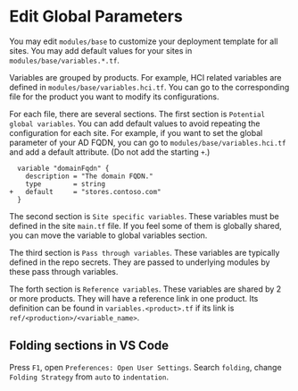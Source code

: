 # Edit Global Parameters
  
You may edit `modules/base` to customize your deployment template for all sites. You may add default values for your sites in `modules/base/variables.*.tf`.

Variables are grouped by products. For example, HCI related variables are defined in `modules/base/variables.hci.tf`. You can go to the corresponding file for the product you want to modify its configurations.

For each file, there are several sections. The first section is `Potential global variables`. You can add default values to avoid repeating the configuration for each site. For example, if you want to set the global parameter of your AD FQDN, you can go to `modules/base/variables.hci.tf` and add a default attribute. (Do not add the starting `+`.)
```hcl
  variable "domainFqdn" {
    description = "The domain FQDN."
    type        = string
+   default     = "stores.contoso.com"
  }
```

The second section is `Site specific variables`. These variables must be defined in the site `main.tf` file. If you feel some of them is globally shared, you can move the variable to global variables section.

The third section is `Pass through variables`. These variables are typically defined in the repo secrets. They are passed to underlying modules by these pass through variables.

The forth section is `Reference variables`. These variables are shared by 2 or more products. They will have a reference link in one product. Its definition can be found in `variables.<product>.tf` if its link is `ref/<production>/<variable_name>`.

## Folding sections in VS Code

Press `F1`, open `Preferences: Open User Settings`. Search `folding`, change `Folding Strategy` from `auto` to `indentation`.
